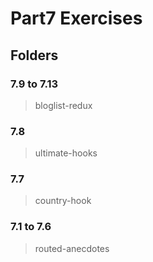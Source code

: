 # Part7 Exercises

## Folders

### 7.9 to 7.13

> bloglist-redux

### 7.8

> ultimate-hooks

### 7.7

> country-hook

### 7.1 to 7.6

> routed-anecdotes
